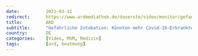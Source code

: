 ```yaml
---
date:          2021-03-11
redirect:      https://www.ardmediathek.de/daserste/video/monitor/gefaehrliche-intubation-koennten-mehr-covid-19-erkrankte-ueberleben/das-erste/Y3JpZDovL3dkci5kZS9CZWl0cmFnLWY4ZjMyMjQxLTYwNTAtNDM5Ny04YTBmLTc1YjBjYTUwMjI4Yw/
title:         ARD
subtitle:      "Gefährliche Intubation: Könnten mehr Covid-19-Erkrankte überleben?"
country:       DE
categories:    [Video, MSM, Medizin]
tags:          [ard, beatmung]
---
```

